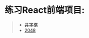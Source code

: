 练习React前端项目:
===
> - [井字棋](https://hoifong.github.io/react_pros/jinziqi)
> - [2048](https://hoifong.github.io/react_pros/2048)